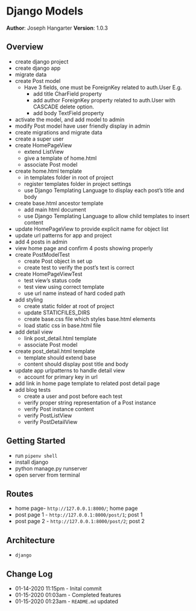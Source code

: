 # Django Models

**Author**: Joseph Hangarter
**Version**: 1.0.3

## Overview
* create django project
* create django app
* migrate data
* create Post model
    * Have 3 fields, one must be ForeignKey related to auth.User E.g.
        * add title CharField property
        * add author ForeignKey property related to auth.User with CASCADE delete option.
        * add body TextField property
* activate the model, and add model to admin
* modify Post model have user friendly display in admin
* create migrations and migrate data
* create a super user
* create HomePageView
    * extend ListView
    * give a template of home.html
    * associate Post model
* create home.html template
    * in templates folder in root of project
    * register templates folder in project settings
    * use Django Templating Language to display each post’s title and body
* create base.html ancestor template
    * add main html document
    * use Django Templating Language to allow child templates to insert content
* update HomePageView to provide explicit name for object list
* update url patterns for app and project
* add 4 posts in admin
* view home page and confirm 4 posts showing properly
* create PostModelTest
    * create Post object in set up
    * create test to verify the post’s text is correct
* create HomePageViewTest
    * test view’s status code
    * test view using correct template
    * use url name instead of hard coded path
* add styling
    * create static folder at root of project
    * update STATICFILES_DIRS
    * create base.css file which styles base.html elements
    * load static css in base.html file
* add detail view
    * link post_detail.html template
    * associate Post model
* create post_detail.html template
    * template should extend base
    * content should display post title and body
* update app urlpatterns to handle detail view
    * account for primary key in url
* add link in home page template to related post detail page
* add blog tests
    * create a user and post before each test
    * verify proper string representation of a Post instance
    * verify Post instance content
    * verify PostListView
    * verify PostDetailView

## Getting Started
* run `pipenv shell`
* install django
* python manage.py runserver
* open server from terminal

## Routes
* home page- `http://127.0.0.1:8000/`; home page
* post page 1 - `http://127.0.0.1:8000/post/1`; post 1
* post page 2 - `http://127.0.0.1:8000/post/2`; post 2

## Architecture
* `django`

## Change Log
* 01-14-2020 11:15pm - Inital commit
* 01-15-2020 01:03am - Completed features
* 01-15-2020 01:23am - `README.md` updated
